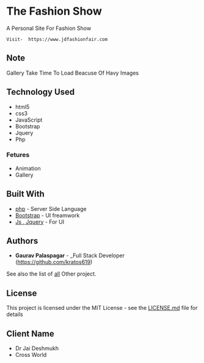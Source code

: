 # The Fashion Show

A Personal Site For Fashion Show

```
Visit-  https://www.jdfashionfair.com
```

## Note

Gallery Take Time To Load Beacuse Of Havy Images

## Technology Used

- html5
- css3
- JavaScript
- Bootstrap
- Jquery
- Php

### Fetures

- Animation
- Gallery

## Built With

- [php](#) - Server Side Language
- [Bootstrap](#) - UI freamwork
- [Js , Jquery](#) - For UI

## Authors

- **Gaurav Palaspagar** - \_Full Stack Developer (https://github.com/kratos619)

See also the list of [all](https://github.com/kratos619) Other project.

## License

This project is licensed under the MIT License - see the [LICENSE.md](LICENSE.md) file for details

## Client Name

- Dr Jai Deshmukh
- Cross World
